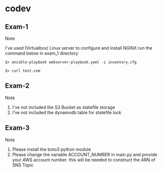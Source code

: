 # codev
## Exam-1 
> [!NOTE]
> I've used (Virtualbox) Linux server to configure and install NGINX
run the command below in exam_1 directory 

```$> ansible-playbook webserver-playbook.yaml -i inventory.cfg ```

```$> curl test.com ```

## Exam-2
> [!NOTE]
> 1. I've not included the S3 Bucket as statefile storage
> 2. I've not included the dynamodb table for statefile lock

## Exam-3
> [!NOTE]
> 1. Please install the boto3 python module 
> 2. Please change the variable ACCOUNT_NUMBER in main.py and provide your AWS account number. this will be needed to construct the ARN of SNS Topic

